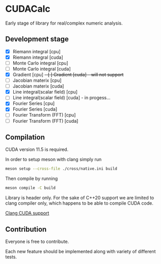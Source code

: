 # CUDACalc

Early stage of library for real/complex numeric analysis.

## Development stage
- [x] Riemann integral [cpu]
- [x] Riemann integral [cuda]
- [ ] Monte Carlo integral [cpu]
- [ ] Monte Carlo integral [cuda]
- [X] Gradient [cpu]
~~- [ ] Gradient [cuda] - will not support~~
- [ ] Jacobian materix [cpu]
- [ ] Jacobian materix [cuda] 
- [X] Line integral(scalar field) [cpu]
- [ ] Line integral(scalar field) [cuda] - in progess...
- [X] Fourier Series [cpu]
- [X] Fourier Series [cuda] 
- [ ] Fourier Transform (FFT) [cpu]
- [ ] Fourier Transform (FFT) [cuda]

## Compilation
CUDA version 11.5 is required.

In order to setup meson with clang simply run
```bash
meson setup --cross-file ./cross/native.ini build
```

Then compile by running 
```bash
meson compile -C build
```

Library is header only. 
For the sake of C++20 support we are limited to clang compiler only, which happens to be able to compile CUDA code.

[Clang CUDA support](https://llvm.org/docs/CompileCudaWithLLVM.html)


## Contribution
Everyone is free to contribute.

Each new feature should be implemented along with variety of different tests. 
